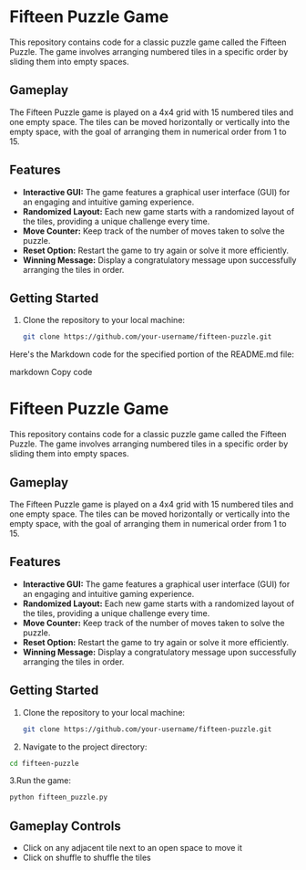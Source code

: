 # Fifteen Puzzle Game

This repository contains code for a classic puzzle game called the Fifteen Puzzle. The game involves arranging numbered tiles in a specific order by sliding them into empty spaces.

## Gameplay

The Fifteen Puzzle game is played on a 4x4 grid with 15 numbered tiles and one empty space. The tiles can be moved horizontally or vertically into the empty space, with the goal of arranging them in numerical order from 1 to 15.

## Features

- **Interactive GUI:** The game features a graphical user interface (GUI) for an engaging and intuitive gaming experience.
- **Randomized Layout:** Each new game starts with a randomized layout of the tiles, providing a unique challenge every time.
- **Move Counter:** Keep track of the number of moves taken to solve the puzzle.
- **Reset Option:** Restart the game to try again or solve it more efficiently.
- **Winning Message:** Display a congratulatory message upon successfully arranging the tiles in order.

## Getting Started

1. Clone the repository to your local machine:

   ```bash
   git clone https://github.com/your-username/fifteen-puzzle.git
   ```

Here's the Markdown code for the specified portion of the README.md file:

markdown
Copy code
# Fifteen Puzzle Game

This repository contains code for a classic puzzle game called the Fifteen Puzzle. The game involves arranging numbered tiles in a specific order by sliding them into empty spaces.

## Gameplay

The Fifteen Puzzle game is played on a 4x4 grid with 15 numbered tiles and one empty space. The tiles can be moved horizontally or vertically into the empty space, with the goal of arranging them in numerical order from 1 to 15.

## Features

- **Interactive GUI:** The game features a graphical user interface (GUI) for an engaging and intuitive gaming experience.
- **Randomized Layout:** Each new game starts with a randomized layout of the tiles, providing a unique challenge every time.
- **Move Counter:** Keep track of the number of moves taken to solve the puzzle.
- **Reset Option:** Restart the game to try again or solve it more efficiently.
- **Winning Message:** Display a congratulatory message upon successfully arranging the tiles in order.

## Getting Started

1. Clone the repository to your local machine:

   ```bash
   git clone https://github.com/your-username/fifteen-puzzle.git

2. Navigate to the project directory:

  ```bash
  cd fifteen-puzzle
  ```

3.Run the game:

  ```bash
  python fifteen_puzzle.py
  ```

## Gameplay Controls
- Click on any adjacent tile next to an open space to move it
- Click on shuffle to shuffle the tiles
